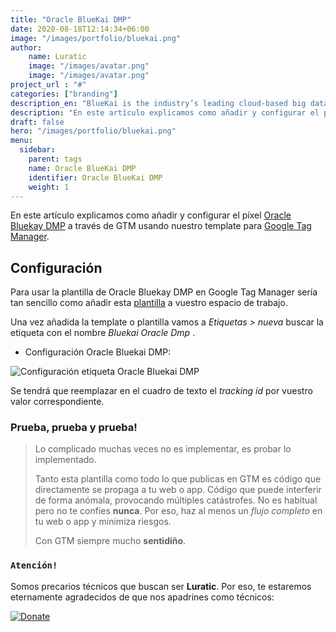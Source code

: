 ```yaml
---
title: "Oracle BlueKai DMP"
date: 2020-08-18T12:14:34+06:00
image: "/images/portfolio/bluekai.png"
author:
    name: Luratic
    image: "/images/avatar.png"
    image: "/images/avatar.png"
project_url : "#"
categories: ["branding"]
description_en: "BlueKai is the industry’s leading cloud-based big data platform that enables marketing organizations to personalize online, offline, and mobile marketing campaigns with richer and more-actionable info."
description: "En este artículo explicamos como añadir y configurar el píxel o herramienta [Oracle Bluekay DMP](https://www.oracle.com/es/data-cloud/products/data-management-platform/) a través de GTM usando nuestro template para Google Tag Manager."
draft: false
hero: "/images/portfolio/bluekai.png"
menu:
  sidebar:
    parent: tags
    name: Oracle BlueKai DMP
    identifier: Oracle BlueKai DMP
    weight: 1
---
```


En este artículo explicamos como añadir y configurar el píxel [Oracle Bluekay DMP](https://www.oracle.com/es/data-cloud/products/data-management-platform/) a través de GTM usando nuestro template para [Google Tag Manager](https://tagmanager.google.com/). 

##   Configuración

Para usar la plantilla de Oracle Bluekay DMP en Google Tag Manager sería tan sencillo como añadir esta [plantilla](https://tagmanager.google.com/gallery/#/owners/precariostecnicos/templates/Bluekai) a vuestro espacio de trabajo. 

Una vez añadida la template o plantilla vamos a *Etiquetas > nueva* buscar la etiqueta con el nombre *Bluekai Oracle Dmp*  .

- Configuración Oracle Bluekai DMP:

![Configuración etiqueta Oracle Bluekai DMP](https://user-images.githubusercontent.com/54624019/90954614-ef944680-e475-11ea-8777-15511223203b.png)

Se tendrá que reemplazar en el cuadro de texto el *tracking id* por vuestro valor correspondiente. 

### Prueba, prueba y prueba!

>Lo complicado muchas veces no es implementar, es probar lo implementado. 
>
>Tanto esta plantilla como todo lo que publicas en GTM es código que directamente se propaga a tu web o app. 
Código que puede interferir de forma anómala, provocando múltiples catástrofes. No es habitual pero no te confies **nunca**. Por eso, haz al menos un *flujo completo* en tu web o app y minimiza riesgos. 
>
> Con GTM siempre mucho **sentidiño**.

### ```Atención!```
Somos precarios técnicos que buscan ser **Luratic**. Por eso, te estaremos eternamente agradecidos de que nos apadrines como técnicos: 

[![Donate](https://img.shields.io/badge/Donate-PayPal-green.svg)](https://www.paypal.com/cgi-bin/webscr?)
